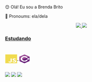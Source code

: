 😊 Olá! Eu sou a Brenda Brito

🤭 Pronoums: ela/dela

<div align="center">
  <a href="https://github.com/bibi-eight">
  <img height="180em" src="https://github-readme-stats.vercel.app/api?username=bibi-eight&show_icons=true&theme=nord&include_all_commits=true&count_private=true"/>
  
  <img height="180em" src="https://github-readme-stats.vercel.app/api/top-langs/?username=bibi-eight&layout=compact&langs_count=7&theme=nord"/>
  
</div>
  <h3>Estudando<h3>
<div style="display: inline_block"><br>
  <img align="center" alt="bibi-Js" height="30" width="40" src="https://raw.githubusercontent.com/devicons/devicon/master/icons/javascript/javascript-plain.svg">
  <img align="center" alt="bibi-Csharp" height="30" width="40" src="https://raw.githubusercontent.com/devicons/devicon/master/icons/csharp/csharp-original.svg">
</div>
  
  ##
  
  <div>
     <a href="https://discord.com/channels/@me" target="_blank"><img src="https://img.shields.io/badge/Discord-7289DA?style=for-the-badge&logo=discord&logoColor=white" target="_blank"></a> 
  <a href = "mailto:brendabritob8@gmail.com"><img src="https://img.shields.io/badge/-Gmail-%23333?style=for-the-badge&logo=gmail&logoColor=white" target="_blank"></a>
  <a href="https://www.linkedin.com/in/brenda-brito-179521236/" target="_blank"><img src="https://img.shields.io/badge/-LinkedIn-%230077B5?style=for-the-badge&logo=linkedin&logoColor=white" target="_blank"></a> 
</div>
